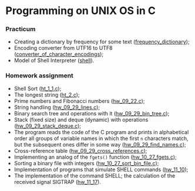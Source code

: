 # Programming on UNIX OS in C
### Practicum
- Creating a dictionary by frequency for some text ([frequency_dictionary](.//projects/frequency_dictionary));
- Encoding converter from UTF16 to UTF8 ([converter_of_character_encodings](.//projects/converter_of_character_encodings));
- Model of Shell Interpreter ([shell](.//projects/shell)).

### Homework assignment
- Shell Sort ([ht_1_1.c](./hw_09_08/ht_1_1.c));
- The longest string ([ht_2.c](./hw_09_15/ht_2.c));
- Prime numbers and Fibonacci numbers ([hw_09_22.c](./hw_09_22/hw_09_22.c));
- String handling ([hw_09_29_lines.c](./hw_09_29/hw_09_29_lines.c));
- Binary search tree and operations with it ([hw_09_29_bin_tree.c](./hw_09_29/hw_09_29_bin_tree.c));
- Stack (fixed size) and deque (dynamic) with operations ([hw_09_29_stack_deque.c](./hw_09_29/hw_09_29_stack_deque.c));
- The program reads the code of the C program and prints in alphabetical order all groups of variable names in which the first `n` characters match, but the subsequent ones differ in some way ([hw_09_29_find_names.c](./hw_09_29/hw_09_29_find_names.c));
- Cross-reference table ([hw_09_29_cross_references.c](./hw_09_29/hw_09_29_cross_references.c));
- Implementing an analog of the `fgets()` function ([hw_10_27_fgets.c](./hw_10_27/hw_10_27_fgets.c));
- Sorting a binary file with integers ([hw_10_27_sort_bin_file.c](./hw_10_27/hw_10_27_sort_bin_file.c));
- Implementation of programs that simulate SHELL commands ([hw_11_10](./hw_11_10));
- The implementation of the command SHELL; the calculation of the received signal SIGTRAP ([hw_11_17](./hw_11_17)).
